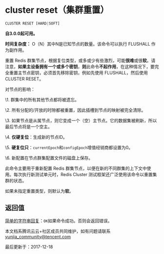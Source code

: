 # cluster reset（集群重置）

```javascript
CLUSTER RESET [HARD|SOFT]
```

**自3.0.0起可用。**

**时间复杂度：** O（N）其中N是已知节点的数量。该命令可以执行 FLUSHALL 作为副作用。

重置 Redis 群集节点，根据复位类型，或多或少有些激烈，可能**很难**或很**软**。请注意，**如果主设备拥有一个或多个密钥**，**则**此命令**不起作用**，在这种情况下，要完全重置主节点密钥，必须首先移除密钥，例如先使用 FLUSHALL，然后使用 CLUSTER RESET。

对节点的影响：

\1. 群集中的所有其他节点都将被遗忘。

\2. 所有分配的/开放的时隙都被重置，因此插槽到节点的映射被完全清除。

\3. 如果节点是从属节点，则它变成一个（空）主节点。它的数据集被刷新，所以最后节点将是一个空主。

\4. **仅硬复位**：生成新的节点ID。

\5. **硬复位只**：`currentEpoch`和`configEpoch`增值经销商都设置为0。

\6. 新配置在节点群集配置文件的磁盘上保存。

此命令主要用于重新配置 Redis 群集节点，以便在新的不同群集的上下文中使用。每次执行新测试单元时，Redis Cluster 测试框架还广泛使用该命令以重置集群的状态。

如果未指定重置类型，则默认为**软**。

## 返回值

[简单的字符串回复](https://redis.io/topics/protocol#simple-string-reply)：`OK`如果命令成功。否则会返回错误。

本文档系腾讯云云+社区成员共同维护，如有问题请联系 yunjia_community@tencent.com

最后更新于：2017-12-18